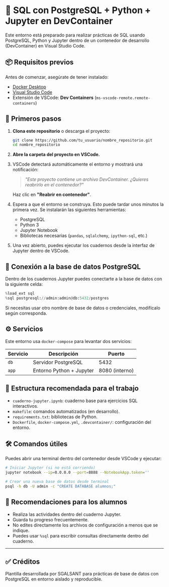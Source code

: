 # 🐘 SQL con PostgreSQL + Python + Jupyter en DevContainer

Este entorno está preparado para realizar prácticas de SQL usando PostgreSQL, Python y Jupyter dentro de un contenedor de desarrollo (DevContainer) en Visual Studio Code.

## 📦 Requisitos previos

Antes de comenzar, asegúrate de tener instalado:

- [Docker Desktop](https://www.docker.com/products/docker-desktop/)
- [Visual Studio Code](https://code.visualstudio.com/)
- Extensión de VSCode: **Dev Containers** (`ms-vscode-remote.remote-containers`)

## 🚀 Primeros pasos

1. **Clona este repositorio** o descarga el proyecto:
   ```bash
   git clone https://github.com/tu_usuario/nombre_repositorio.git
   cd nombre_repositorio
   ```

2. **Abre la carpeta del proyecto en VSCode.**

3. VSCode detectará automáticamente el entorno y mostrará una notificación:
   > *"Este proyecto contiene un archivo DevContainer. ¿Quieres reabrirlo en el contenedor?"*

   Haz clic en **"Reabrir en contenedor"**.

4. Espera a que el entorno se construya. Esto puede tardar unos minutos la primera vez. Se instalarán las siguientes herramientas:
   - PostgreSQL
   - Python 3
   - Jupyter Notebook
   - Bibliotecas necesarias (`pandas`, `sqlalchemy`, `ipython-sql`, etc.)

5. Una vez abierto, puedes ejecutar los cuadernos desde la interfaz de Jupyter dentro de VSCode.

## 🧪 Conexión a la base de datos PostgreSQL

Dentro de los cuadernos Jupyter puedes conectarte a la base de datos con la siguiente celda:

```python
%load_ext sql
%sql postgresql://admin:admin@db:5432/postgres
```

Si necesitas usar otro nombre de base de datos o credenciales, modifícalo según corresponda.

## ⚙️ Servicios

Este entorno usa `docker-compose` para levantar dos servicios:

| Servicio | Descripción | Puerto |
|----------|-------------|--------|
| `db`     | Servidor PostgreSQL | 5432 |
| `app`    | Entorno Python + Jupyter | 8080 (interno) |

## 📝 Estructura recomendada para el trabajo

- `cuaderno-jupyter.ipynb`: cuaderno base para ejercicios SQL interactivos.
- `makefile`: comandos automatizados (en desarrollo).
- `requirements.txt`: bibliotecas de Python.
- `Dockerfile`, `docker-compose.yml`, `.devcontainer/`: configuración del entorno.

## 🛠 Comandos útiles

Puedes abrir una terminal dentro del contenedor desde VSCode y ejecutar:

```bash
# Iniciar Jupyter (si no está corriendo)
jupyter notebook --ip=0.0.0.0 --port=8888 --NotebookApp.token=''
```

```bash
# Crear una nueva base de datos desde terminal
psql -h db -U admin -c "CREATE DATABASE alumnos;"
```

## 🧠 Recomendaciones para los alumnos

- Realiza las actividades dentro del cuaderno Jupyter.
- Guarda tu progreso frecuentemente.
- No edites directamente los archivos de configuración a menos que se indique.
- Puedes usar `%sql` para escribir consultas directamente dentro del cuaderno.

---

## ✅ Créditos

Plantilla desarrollada por SGALSANT para prácticas de base de datos con PostgreSQL en entorno aislado y reproducible.
